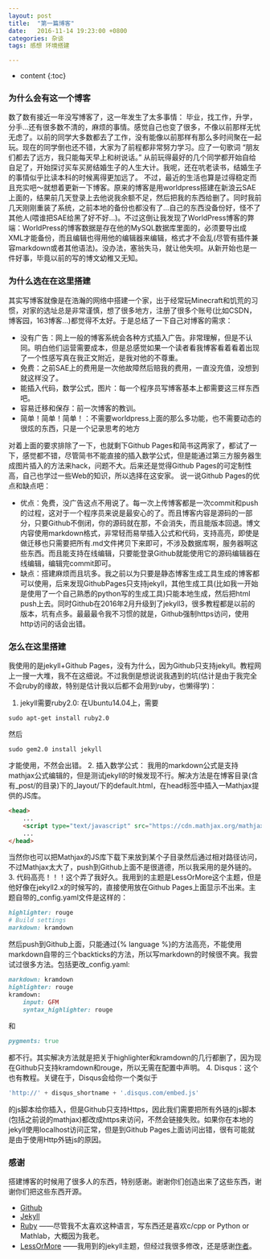 ```yaml
---
layout: post
title:  "第一篇博客"
date:   2016-11-14 19:23:00 +0800
categories: 杂谈
tags: 感想 环境搭建

---
```


* content
{:toc}

### 为什么会有这一个博客
数了数有接近一年没写博客了，这一年发生了太多事情： 毕业，找工作，升学，分手...还有很多数不清的，麻烦的事情。感觉自己也变了很多，不像以前那样无忧无虑了。以前的同学大多数都去了工作，没有能像以前那样有那么多时间聚在一起玩。现在的同学倒也还不错，大家为了前程都非常努力学习。应了一句歌词 “朋友们都去了远方，我只能每天早上和树说话。” 从前玩得最好的几个同学都开始自给自足了，开始探讨买车买房结婚生子的人生大计。我呢，还在吭老读书，结婚生子的事情似乎比读本科的时候离得更加远了。
不过，最近的生活也算是过得稳定而且充实吧～就想着更新一下博客。原来的博客是用worldpress搭建在新浪云SAE上面的，结果前几天登录上去他说我余额不足，然后把我的东西给删了。同时我前几天刚刚重装了系统，之前本地的备份也都没有了...自己的东西没备份好，怪不了其他人(喂谁把SAE给黑了好不好...)。不过这倒让我发现了WorldPress博客的弊端：WorldPress的博客数据是存在他的MySQL数据库里面的，必须要导出成XML才能备份，而且编辑也得用他的编辑器来编辑，格式才不会乱(尽管有插件兼容markdown或者其他语法)。没办法，塞翁失马，就让他失呗。从新开始也是一件好事，毕竟以前的写的博文幼稚又无知。

### 为什么选在在这里搭建
其实写博客就像是在浩瀚的网络中搭建一个家，出于经常玩Minecraft和饥荒的习惯，对家的选址总是非常谨慎，想了很多地方，注册了很多个账号(比如CSDN，博客园，163博客...)都觉得不太好。于是总结了一下自己对博客的需求：
- 没有广告：网上一般的博客系统会各种方式插入广告。非常理解，但是不认同。明白他们运营需要成本，但是总感觉如果一个读者看我博客看着看着出现了一个性感写真在我正文附近，是我对他的不尊重。
- 免费：之前SAE上的费用是一次他故障然后赔我的费用，一直没充值，没想到就这样没了。
- 能插入代码，数学公式，图片：每一个程序员写博客基本上都需要这三样东西吧。
- 容易迁移和保存：前一次博客的教训。
- 简单！简单！简单！：不需要worldpress上面的那么多功能，也不需要动态的很炫的东西，只是一个记录思考的地方

对着上面的要求排除了一下，也就剩下Github Pages和简书这两家了，都试了一下，感觉都不错，尽管简书不能直接的插入数学公式，但是能通过第三方服务器生成图片插入的方法来hack，问题不大。后来还是觉得Github Pages的可定制性高，自己也学过一些Web的知识，所以选择在这安家。
说一说Github Pages的优点和缺点吧：
- 优点：免费，没广告这点不用说了。每一次上传博客都是一次commit和push的过程，这对于一个程序员来说是最安心的了。而且博客内容是源码的一部分，只要Github不倒闭，你的源码就在那，不会消失，而且能版本回退。博文内容使用markdown格式，非常轻而易举插入公式和代码，支持高亮，即使是做迁移也只需要把所有.md文件拷贝下来即可，不涉及数据库啊，服务器啊这些东西。而且能支持在线编辑，只要能登录Github就能使用它的源码编辑器在线编辑，编辑完commit即可。
- 缺点：搭建麻烦而且坑多。我之前以为只要是静态博客生成工具生成的博客都可以使用，后来发现GithubPages只支持jekyll，其他生成工具(比如我一开始是使用了一个自己熟悉的python写的生成工具)只能本地生成，然后把html push上去。同时Github在2016年2月升级到了jekyll3，很多教程都是以前的版本，坑有点多。最最最令我不习惯的就是，Github强制https访问，使用http访问的话会出错。

### 怎么在这里搭建
我使用的是jekyll+Github Pages，没有为什么，因为Github只支持jekyll。教程网上一搜一大堆，我不在这细说。不过我倒是想说说我遇到的坑(估计是由于我完全不会ruby的缘故，特别是估计我以后都不会用到ruby，也懒得学)：
1. jekyll需要ruby2.0: 在Ubuntu14.04上，需要
```shell
sudo apt-get install ruby2.0
```
然后
```shell
sudo gem2.0 install jekyll
```
才能使用，不然会出错。
2. 插入数学公式： 我用的markdown公式是支持mathjax公式编辑的，但是测试jekyll的时候发现不行。解决方法是在博客目录(含有_post/的目录)下的_layout/下的default.html，在head标签中插入一Mathjax提供的JS库。
```html
<head>
	...
	<script type="text/javascript" src="https://cdn.mathjax.org/mathjax/latest/MathJax.js?config=TeX-AMS-MML_HTMLorMML"></script>
	...
</head>
```
当然你也可以把Mathjax的JS库下载下来放到某个子目录然后通过相对路径访问，不过Mathjax太大了，push到Github上面不是很道德，所以我采用的是外链的。
3. 代码高亮！！！这个弄了我好久。我用到的主题是LessOrMore这个主题，但是他好像在jekyll2.x的时候写的，直接使用放在Github Pages上面显示不出来。主题自带的_config.yaml文件是这样的：
```ruby
highlighter: rouge
# Build settings
markdown: kramdown
```
然后push到Github上面，只能通过{% language %}的方法高亮，不能使用markdown自带的三个backticks的方法，所以写markdown的时候很不爽。我尝试过很多方法。包括更改_config.yaml:
```ruby
markdown: kramdown
highlighter: rouge
kramdown:
	input: GFM
	syntax_highlighter: rouge
```
和
```ruby
pygments: true
```
都不行。其实解决方法就是把关于highlighter和kramdown的几行都删了，因为现在Github只支持kramdown和rouge，所以无需在配置中声明。
4. Disqus：这个也有教程。关键在于，Disqus会给你一个类似于
```js
'http://' + disqus_shortname + '.disqus.com/embed.js'
```
的js脚本给你插入，但是Github只支持Https，因此我们需要把所有外链的js脚本(包括之前说的mathjax)都改成https来访问，不然会链接失败。如果你在本地的jekyll使用localhost访问正常，但是到Github Pages上面访问出错，很有可能就是由于使用Http外链js的原因。

### 感谢
搭建博客的时候用了很多人的东西，特别感谢。谢谢你们创造出来了这些东西，谢谢你们把这些东西开源。
- [Github](https://www.github.com)
- [Jekyll](http://www.jekyll.com/)
- [Ruby](http://www.ruby-lang.org/en/) ——尽管我不太喜欢这种语言，写东西还是喜欢c/cpp or Python or Mathlab，大概因为我老。
- [LessOrMore](https://github.com/luoyan35714/LessOrMore) ——我用到的jekyll主题，但经过我很多修改，还是感谢[作者](https://github.com/luoyan35714)。
